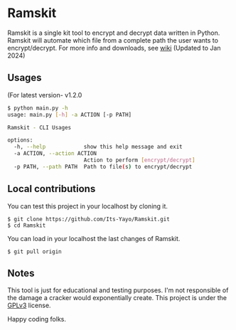 # Ramskit
Ramskit is a single kit tool to encrypt and decrypt data written in Python. Ramskit will automate which file from a complete path the user wants to encrypt/decrypt. For more info and downloads, see [wiki](https://its-yayo.github.io/ramskit) (Updated to Jan 2024)

## Usages
(For latest version- v1.2.0

```bash
$ python main.py -h                                                                          
usage: main.py [-h] -a ACTION [-p PATH]

Ramskit - CLI Usages

options:
  -h, --help            show this help message and exit
  -a ACTION, --action ACTION
                        Action to perform [encrypt/decrypt]
  -p PATH, --path PATH  Path to file(s) to encrypt/decrypt
```

## Local contributions
You can test this project in your localhost by cloning it. 
```
$ git clone https://github.com/Its-Yayo/Ramskit.git
$ cd Ramskit
```

You can load in your localhost the last changes of Ramskit.
```
$ git pull origin
```

## Notes
This tool is just for educational and testing purposes. I'm not responsible of the damage a cracker would exponentially create. This project is under the [GPLv3](https://www.gnu.org/licenses/gpl-3.0.html) license.  


Happy coding folks. 
